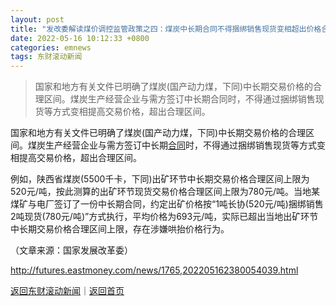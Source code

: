 ```yaml
---
layout: post
title: "发改委解读煤价调控监管政策之四：煤炭中长期合同不得捆绑销售现货变相超出价格合理区间"
date: 2022-05-16 10:12:33 +0800
categories: emnews
tags: 东财滚动新闻
---
```

> 国家和地方有关文件已明确了煤炭(国产动力煤，下同)中长期交易价格的合理区间。煤炭生产经营企业与需方签订中长期合同时，不得通过捆绑销售现货等方式变相提高交易价格，超出合理区间。

<p>国家和地方有关文件已明确了煤炭(国产动力煤，下同)中长期交易价格的合理区间。煤炭生产经营企业与需方签订中长期<span id="Info.3300"><a href="http://data.eastmoney.com/zdht/" class="infokey">合同</a></span>时，不得通过捆绑销售现货等方式变相提高交易价格，超出合理区间。</p><p>例如，陕西省煤炭(5500千卡，下同)出矿环节中长期交易价格合理区间上限为520元/吨，按此测算的出矿环节现货交易价格合理区间上限为780元/吨。当地某煤矿与电厂签订了一份中长期合同，约定出矿价格按“1吨长协(520元/吨)捆绑销售2吨现货(780元/吨)”方式执行，平均价格为693元/吨，实际已超出当地出矿环节中长期交易价格合理区间上限，存在涉嫌哄抬价格行为。</p><p class="em_media">（文章来源：国家发展改革委）</p>

<http://futures.eastmoney.com/news/1765,202205162380054039.html>

[返回东财滚动新闻](//finews.withounder.com/emnews/)｜[返回首页](//finews.withounder.com/)